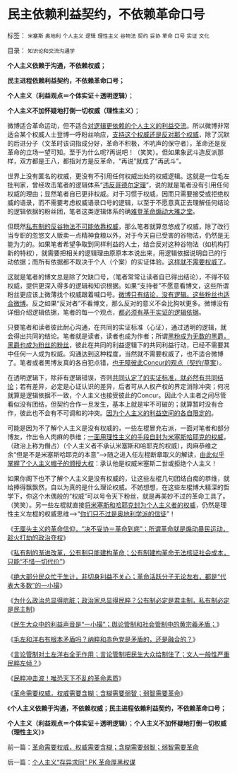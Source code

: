 # 民主依赖利益契约，不依赖革命口号

标签： `米塞斯` `奥地利` `个人主义` `逻辑` `理性主义` `谷物法` `契约` `妥协` `革命` `口号` `实证` `文化` 

目录： `知识论和交流沟通学`

**个人主义依赖于沟通，不依赖权威；**

**民主进程依赖利益契约，不依赖革命口号；**

**个人主义（利益观点＝个体实证＋透明逻辑）**；

**个人主义不加怀疑地打倒一切权威（理性主义）**；

微博适合革命运动，但不适合[对逻辑更依赖的个人主义的利益交流](../../../2011/3/5/（利益沟通学＝敌我识别学）HOWTO.md)。所以微博非常适合某个权威人士登博一呼粉丝响应，[支持这个权威还是反对那个权威](../../../2012/2/6/盲目崇拜西方的文过饰非,与乌有之乡的虔诚卫道.md)，除了沉默的后进分子（文革时该词指成分好，革命不积极，不吭声的保守者），革命还是反革命的立场一望可知。至于为什么呢?再说吧！（笑笑）。但如果象武斗造反派那样，双方都是王八，都指对方是反革命，“再说”就成了“再武斗”。

世界上没有匿名的权威，更没有不引用任何权威出处的权威逻辑。这就是一位毛左批判家，曾经攻击笔者的逻辑体系“[违反哥德尔定理](../../../2009/6/6/哥德尔悖论定理，唯心哲学的恶梦.md)”，说的就是笔者没有引用任何权威的理由；显然笔者自已更非权威。对于习惯于权威，因而只需要接受或拒绝权威的语录，而不需要考虑权威语录口号的逻辑，以至于不愿意真正去理解任何结论的逻辑依据的粉丝团，笔者这类逻辑体系的确[难登革命煽动大雅之堂](../../../2012/2/10/毛左和洋右有根本矛盾吗？.md)。

但既然[私有制的反谷物法不可能依靠权威](../../../2012/2/10/广泛的网络暴力，米塞斯，茅于轼，韩寒……；.md)，那么笔者就算忽悠成了权威，除了改行当专职的忽悠文人贩卖一点精神食粮以外，对于今天自已受害的谷物法，仍然是无能为力的。如果笔者希望争取到同样利益的人士，结合反对这种谷物法（如机构打新的特权），就需要把相关的逻辑理由原原本本说出来，用逻辑依据说明自已的行动依据；而所有依据都不取决于个人（个案）的实证体验。[这样就不需要权威了](../../../2012/2/8/作民必然心虚,实名制压制温和观点，扩大激进面.md)。

这就是笔者的博文总是除了欠缺口号，（笔者常常让读者自已得出结论），不得不较权威，提供更深入得多的逻辑和知识根据。如果“支持者”不愿意看博文，这些所谓粉丝更应该上微薄找个权威跟着喊口号。[微博只有结论，没有逻辑。这些粉丝也适合微博](../../../2012/2/8/微博适合煽动革命，不适合个人主义.md)。反之如果“反对者”不看博文，那么反对的意义不会比狗吠更多。微博没有详细介绍逻辑依据，笔者的每一个观点，[都必须有基于实证的逻辑依据](../../../2010/6/11/“天无二日，法无二纲”单一断言规则.md)。

只要笔者和读者彼此耐心沟通，在共同的实证标准（心证），通过透明的逻辑，就会得出共同的结论。笔者就是读者，读者也成为作者；所谓[黑粉成为无数的黑爵，黑爵也成为粉丝的粉丝](../../../2011/3/6/利益沟通＝敌我识别.md)，彼此在共同的利益逻辑下的共同利益行动，已经不需要其中任何一人成为权威。沟通达到这种程度，当然就不需要权威了，也不适合微博了。笔者或者黑博友真的各自犯点错，[也无障彼此Concur的观点（契约/草案](../../../2011/6/15/为什么会“同意，Concuring&nbsp;Opinion&quot;？.md)）。

在透明逻辑下，除非有逻辑错误，否则[共同认定了的实证标准，就必然有共同结论](../../../2011/12/28/研究“哲学现象”的科学不是哲学.md)；若有差异，必定是心证认识的差异，后者可从人权产权的界定消除冲突；何况就算是逻辑依据不一致，个人主义也接受彼此的Concur。因此个人主者之间尽管看似没有团结，但契约合作一旦发生，基本上就是牢不可破的；就算暂时没有合作，彼此也不会有不可调和的冲突。[因为个人主义的利益空间的各自限定的](../../../2010/3/13/科学作为哲学使用就不再是科学.md)。

可能是因为不了解个人主义是没有权威的，一些左棍冒充右派，一面对笔者和部分博友，作出令人肉麻的恭维；[一面用理性主义的手段自封为米塞斯哈耶克的权威](../../../2011/2/26/哈耶克分子和“民主的权威”.md)，（政治上称为僭占）（个人主义者不承认米塞斯和哈耶克的权威），肉麻恭维之余“但是不是米塞斯哈耶克的本意”——>随之进入任左棍断章取义的解读，[由此似乎掌握了个人主义帽子的颁授大权](../../../2012/2/8/个人主义眼中的革命分子和不革命的韩寒.md)：承认他是权威米塞斯二世或拒绝个人主义！

如果你阁下也不了解个人主义是没有权威的，让这些左棍几句团结白痴的恭维，就给捧得飘飘然，自以为真的是什么理论权威。不妨想想，在这些左棍博大精深的哲学下，你这个木偶般的“权威”可以号令天下粉丝，就是再美妙不过的革命工具了。（笑笑）。另一些左棍就直接[将米塞斯和哈耶克封为个人主义者的权威](../../../2011/4/25/混淆了证人和法官角色的理性主义.md)，仍然是理性主义左棍的权威思维——>“[你们只不过是奥地利学派的信徒](../../../2011/1/27/“发现”了奥地利学派和米塞斯及哈耶克.md)”！

《[无厘头主义的革命信仰，“决不妥协＝革命到底”；所谓革命就是煽动暴民运动，趁火打劫的政治夺权](../../../2012/2/9/“无厘头主义”的革命信仰和真实的颠覆逻辑.md)》

《[私有制的渐进改革，公有制只能建构革命；公有制建构革命无法核证社会成本，只能“不惜一切代价”](../../../2012/2/9/为什么郑民生屠幼会得到革命分子的广泛同情？.md)》

《[绝大部分民众忙于生计，非切身利益不关心；革命活跃分子无论左右，都是“代表大多数”的一小撮](../../../2012/2/10/革命的误区“谁才是大多数”？.md)》

《[为什么政治总显得肮脏；政治家总显得民粹？公有制必定是君主制，私有制必定是民主制](../../../2012/2/10/中国国民主素质不亚于美国，文人素质与美国一样愚昧.md)》

《[民生大众中的利益声音是“一小撮”；舆论管制和社会管制中的黄宗羲矛盾；](http://darthvad.blog.163.com/blog/static/5339947020121108227121/)》

《[毛左和洋右有根本矛盾吗？纳粹和赤色党是矛盾的，还是融合的？](../../../2012/2/10/毛左和洋右有根本矛盾吗？.md)》

《[言论管制对土左洋右全无作用；言论管制把民生大众给制住了；文人一般性严重民粹左倾？](../../../2012/2/11/言论管制对极端分子无效，文人普遍性严重左倾.md)》

《[民粹冲击波！唯恐天下不乱的革命素质](../../../2012/2/11/民粹冲击波！唯恐天下不乱的革命素质.md)》

《[革命需要权威，权威需要含糊；含糊需要弱智；弱智需要革命](../../../2012/2/11/革命需要权威，权威需要含糊；含糊需要弱智；弱智需要革命.md)》

《**个人主义依赖于沟通，不依赖权威；民主进程依赖利益契约，不依赖革命口号；**

**个人主义（利益观点＝个体实证＋透明逻辑）**；**个人主义不加怀疑地打倒一切权威（理性主义）**》



前一篇：[革命需要权威，权威需要含糊；含糊需要弱智；弱智需要革命](../../../2012/2/11/革命需要权威，权威需要含糊；含糊需要弱智；弱智需要革命.md)

后一篇：[个人主义“存异求同”&nbsp;PK&nbsp;革命厚黑权谋](../../../2012/2/12/个人主义“存异求同”&nbsp;PK&nbsp;革命厚黑权谋.md)